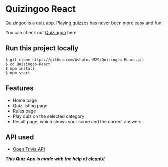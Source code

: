 # Quizingoo React

Quizingoo is a quiz app. Playing quizzes has never been more easy and fun!

You can check out [Quizingoo](https://github.com/AshutoshM29/Quizingoo-React/) here

## Run this project locally

```
$ git clone https://github.com/AshutoshM29/Quizingoo-React.git
$ cd Quizingoo-React
$ npm install
$ npm start
```

## Features
- Home page
- Quiz listing page
- Rules page
- Play quiz on the selected category
- Result page, which shows your score and the correct answers

## API used
- [Open Trivia API](https://opentdb.com/api_config.php)

***This Quiz App is made with the help of [cleanUI](https://clean-ui.netlify.app/)***
